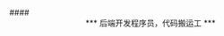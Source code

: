 
<!-- ### <center>*** 路漫漫其修远兮 吾将上下而求索 ***</center> -->
 <!-- --> 
 <br/>
 #### <center>*** 后端开发程序员，代码搬运工 ***</center> 
